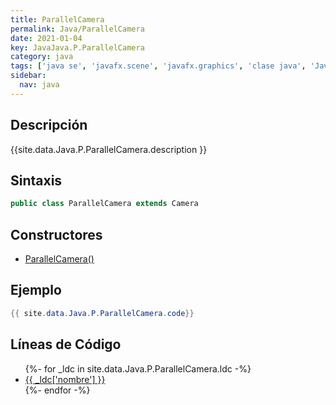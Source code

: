 ```yaml
---
title: ParallelCamera
permalink: Java/ParallelCamera
date: 2021-01-04
key: JavaJava.P.ParallelCamera
category: java
tags: ['java se', 'javafx.scene', 'javafx.graphics', 'clase java', 'JavaFX 2.0']
sidebar: 
  nav: java
---
```


## Descripción
{{site.data.Java.P.ParallelCamera.description }}

## Sintaxis
~~~java
public class ParallelCamera extends Camera
~~~

## Constructores
* [ParallelCamera()](/Java/ParallelCamera/ParallelCamera/)

## Ejemplo
~~~java
{{ site.data.Java.P.ParallelCamera.code}}
~~~

## Líneas de Código
<ul>
{%- for _ldc in site.data.Java.P.ParallelCamera.ldc -%}
   <li>
       <a href="{{_ldc['url'] }}">{{ _ldc['nombre'] }}</a>
   </li>
{%- endfor -%}
</ul>
